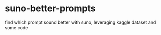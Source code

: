 # suno-better-prompts
find which prompt sound better with suno, leveraging kaggle dataset and some code
